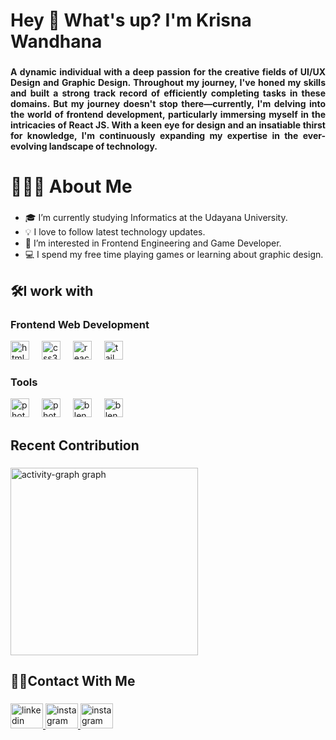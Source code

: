 <h1 align="left">Hey 👋 What's up? I'm Krisna Wandhana</h1>

###

<h4 align="justify">
  A dynamic individual with a deep passion for the creative fields of UI/UX Design and Graphic Design. Throughout my journey, I've honed my skills and built a strong track record of efficiently completing tasks in these domains. But my journey doesn't stop there—currently, I'm delving into the world of frontend development, particularly immersing myself in the intricacies of React JS. With a keen eye for design and an insatiable thirst for knowledge, I'm continuously expanding my expertise in the ever-evolving landscape of technology.
</h4>

###

<h1>👨🏻‍💻 About Me</h1>

### 

- 🎓 I’m currently studying Informatics at the Udayana University.
- 💡 I love to follow latest technology updates.
- 👀 I’m interested in Frontend Engineering and Game Developer.
- 💻 I spend my free time playing games or learning about graphic design.

### 

<h2 align="left">🛠I work with</h2>

###

<div align="left">
  <h3>Frontend Web Development</h3>
  <img src="https://cdn.jsdelivr.net/gh/devicons/devicon/icons/html5/html5-original.svg" height="30" alt="html5 logo"  />
  <img width="12" />
  <img src="https://cdn.jsdelivr.net/gh/devicons/devicon/icons/css3/css3-original.svg" height="30" alt="css3 logo"  />
  <img width="12" />
  <img src="https://cdn.jsdelivr.net/gh/devicons/devicon/icons/react/react-original.svg" height="30" alt="react logo"  />
  <img width="12" />
  <img src="https://cdn.jsdelivr.net/gh/devicons/devicon/icons/tailwindcss/tailwindcss-original-wordmark.svg" height="30" alt="tailwindcss logo"  />
  <img width="12" />
  <h3>Tools</h3>
  <img src="https://cdn.jsdelivr.net/gh/devicons/devicon/icons/figma/figma-original.svg" height="30" alt="photoshop logo"  />
  <img width="12" />
  <img src="https://cdn.jsdelivr.net/gh/devicons/devicon/icons/photoshop/photoshop-original.svg" height="30" alt="photoshop logo"  />
  <img width="12" />
  <img src="https://cdn.jsdelivr.net/gh/devicons/devicon/icons/blender/blender-original.svg" height="30" alt="blender logo"  />
  <img width="12" />
  <img src="https://cdn.jsdelivr.net/gh/devicons/devicon/icons/postman/postman-original.svg" height="30" alt="blender logo"  />
  <img width="12" />
</div>

###

<h2 align="left">Recent Contribution</h2>

###

<div align="left">
  <img src="https://github-readme-activity-graph.vercel.app/graph?username=krisnawandhana&radius=16&theme=github-dark&area=true&order=5&hide_border=true&hide_title=true" height="300" alt="activity-graph graph"  />
</div>

###

<h2 align="left">🤝🏻Contact With Me</h2>

###

<div align="left">
  <a href="https://www.linkedin.com/in/krisna-wandhana" target="_blank">
    <img src="https://raw.githubusercontent.com/maurodesouza/profile-readme-generator/master/src/assets/icons/social/linkedin/default.svg" width="52" height="40" alt="linkedin logo"  />
  </a>
  <a href="https://www.instagram.com/krisna.wandhana/" target="_blank">
    <img src="https://raw.githubusercontent.com/maurodesouza/profile-readme-generator/master/src/assets/icons/social/instagram/default.svg" width="52" height="40" alt="instagram logo"  />
  </a>
  <a href="mailto:krisnawa9d23@gmail.com" target="_blank">
    <img src="https://raw.githubusercontent.com/maurodesouza/profile-readme-generator/master/src/assets/icons/social/gmail/default.svg" width="52" height="40" alt="instagram logo"  />
  </a>
</div>

###

